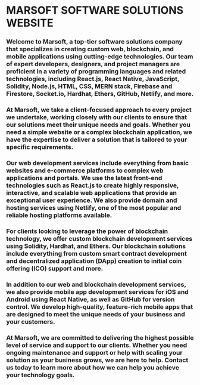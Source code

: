 # MARSOFT SOFTWARE SOLUTIONS WEBSITE

### Welcome to Marsoft, a top-tier software solutions company that specializes in creating custom web, blockchain, and mobile applications using cutting-edge technologies. Our team of expert developers, designers, and project managers are proficient in a variety of programming languages and related technologies, including React.js, React Native, JavaScript, Solidity, Node.js, HTML, CSS, MERN stack, Firebase and Firestore, Socket.io, Hardhat, Ethers, GitHub, Netlify, and more.

### At Marsoft, we take a client-focused approach to every project we undertake, working closely with our clients to ensure that our solutions meet their unique needs and goals. Whether you need a simple website or a complex blockchain application, we have the expertise to deliver a solution that is tailored to your specific requirements.

### Our web development services include everything from basic websites and e-commerce platforms to complex web applications and portals. We use the latest front-end technologies such as React.js to create highly responsive, interactive, and scalable web applications that provide an exceptional user experience. We also provide domain and hosting services using Netlify, one of the most popular and reliable hosting platforms available.

### For clients looking to leverage the power of blockchain technology, we offer custom blockchain development services using Solidity, Hardhat, and Ethers. Our blockchain solutions include everything from custom smart contract development and decentralized application (DApp) creation to initial coin offering (ICO) support and more.

### In addition to our web and blockchain development services, we also provide mobile app development services for iOS and Android using React Native, as well as GitHub for version control. We develop high-quality, feature-rich mobile apps that are designed to meet the unique needs of your business and your customers.

### At Marsoft, we are committed to delivering the highest possible level of service and support to our clients. Whether you need ongoing maintenance and support or help with scaling your solution as your business grows, we are here to help. Contact us today to learn more about how we can help you achieve your technology goals.
